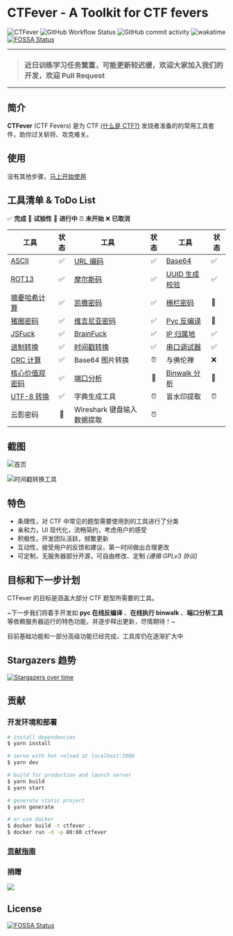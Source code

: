 # CTFever - A Toolkit for CTF fevers

![CTFever](https://socialify.git.ci/UniiemStudio/CTFever/image?description=1&descriptionEditable=A%20fantastic%20toolkit%20for%20CTFers%20and%20everyone.&font=KoHo&issues=1&logo=https%3A%2F%2Fgithub.com%2FUniiemStudio%2FCTFever%2Fraw%2Fmain%2Fstatic%2Ficon.png&name=1&owner=1&pulls=1&stargazers=1&theme=Light)
![GitHub Workflow Status](https://img.shields.io/github/workflow/status/UniiemStudio/CTFever/ci)
![GitHub commit activity](https://img.shields.io/github/commit-activity/w/UniiemStudio/CTFever)
![wakatime](https://wakatime.com/badge/user/589c46ee-6ba6-403c-bc9f-3a7aef5b206c/project/c477b34d-85f2-4fe0-b7c8-f74639d78dda.svg)
[![FOSSA Status](https://app.fossa.com/api/projects/git%2Bgithub.com%2FUniiemStudio%2FCTFever.svg?type=shield)](https://app.fossa.com/projects/git%2Bgithub.com%2FUniiemStudio%2FCTFever?ref=badge_shield)

---

> ### **近日训练学习任务繁重，可能更新较迟缓，欢迎大家加入我们的开发，欢迎 Pull Request**

---

## 简介

**CTFever** (CTF Fevers) 是为 CTF [(什么是 CTF?)](https://baike.baidu.com/item/CTF) 发烧者准备的的常用工具套件，助你过关斩将、攻克难关。

## 使用

没有其他步骤，[马上开始使用](https://ctfever.uniiem.com/)

## 工具清单 & ToDo List

✅ **完成**
🧪 **试验性**
🚧 **进行中**
⏰ **未开始**
❌ **已取消**

| 工具                                                                  | 状态 | 工具                                                            | 状态 | 工具                                                             | 状态 |
| --------------------------------------------------------------------- | :--: | --------------------------------------------------------------- | :--: | ---------------------------------------------------------------- | ---- |
| [ASCII](https://ctfever.uniiem.com/tools/ascii)                       |  ✅  | [URL 编码](https://ctfever.uniiem.com/tools/url-encoding)       |  ✅  | [Base64](https://ctfever.uniiem.com/tools/base-series)           | ✅   |
| [ROT13](https://ctfever.uniiem.com/tools/rot-series)                  |  ✅  | [摩尔斯码](https://ctfever.uniiem.com/tools/morse-code)         |  ✅  | [UUID 生成校验](https://ctfever.uniiem.com/tools/uuid-generator) | ✅   |
| [摘要哈希计算](https://ctfever.uniiem.com/tools/message-digest)       |  ✅  | [凯撒密码](https://ctfever.uniiem.com/tools/caesar-cipher)      |  ✅  | [栅栏密码](https://ctfever.uniiem.com/tools/rail-fence-cipher)   | 🧪   |
| [猪圈密码](https://ctfever.uniiem.com/tools/pigpen)                   |  ✅  | [维吉尼亚密码](https://ctfever.uniiem.com/tools/vigenereCipher) |  ✅  | [Pyc 反编译](https://ctfever.uniiem.com/tools/pyc-decompiler)    | 🧪   |
| [JSFuck](https://ctfever.uniiem.com/tools/jsfuck)                     |  ✅  | [BrainFuck](https://ctfever.uniiem.com/tools/brain-fuck)        |  ✅  | [IP 归属地](https://ctfever.uniiem.com/tools/ip-geo)             | ✅   |
| [进制转换](https://ctfever.uniiem.com/tools/radix-conversion)         |  ✅  | [时间戳转换](https://ctfever.uniiem.com/tools/timestamp)        |  ✅  | [串口调试器](https://ctfever.uniiem.com/tools/serial)            | ✅   |
| [CRC 计算](https://ctfever.uniiem.com/tools/crc-checksum)             |  ✅  | Base64 图片转换                                                 |  ⏰  | 与佛伦禅                                                         | ❌   |
| [核心价值观密码](https://ctfever.uniiem.com/tools/core-values-cipher) |  ✅  | [端口分析](https://ctfever.uniiem.com/tools/port-scan)          |  🧪  | [Binwalk 分析](https://ctfever.uniiem.com/tools/bin-extractor)   | 🧪   |
| [UTF-8 转换](https://ctfever.uniiem.com/tools/utf8-conversion)        |  ✅  | 字典生成工具                                                    |  ⏰  | 盲水印提取                                                       | ⏰   |
| 云影密码                                                              |  🚧  | Wireshark 键盘输入数据提取                                      |  ⏰  |                                                                  |      |

## 截图

![首页](static/screenshots/screenshot_home.png)

![时间戳转换工具](static/screenshots/screenshot_timestamp.png)

## 特色

- 条理性，对 CTF 中常见的题型需要使用到的工具进行了分类
- 亲和力，UI 现代化，流畅简约，考虑用户的感受
- 积极性，开发团队活跃，频繁更新
- 互动性，接受用户的反馈和建议，第一时间做出合理更改
- 可定制，无服务器部分开源，可自由修改、定制 _(遵循 GPLv3 协议)_

## 目标和下一步计划

CTFever 的目标是涵盖大部分 CTF 题型所需要的工具。

~下一步我们将着手开发如 **pyc 在线反编译** 、**在线执行 binwalk** 、**端口分析工具**
等依赖服务器运行的特色功能，并逐步释出更新，尽情期待！~

目前基础功能和一部分高级功能已经完成，工具库仍在逐渐扩大中

## Stargazers 趋势

[![Stargazers over time](https://starchart.cc/UniiemStudio/CTFever.svg)](https://starchart.cc/UniiemStudio/CTFever)

## 贡献

### 开发环境和部署

```bash
# install dependencies
$ yarn install

# serve with hot reload at localhost:3000
$ yarn dev

# build for production and launch server
$ yarn build
$ yarn start

# generate static project
$ yarn generate

# or use docker
$ docker build -t ctfever .
$ docker run -d -p 80:80 ctfever
```

### [贡献指南](https://github.com/UniiemStudio/CTFever/blob/main/CONTRIBUTING.md)

### 捐赠

[![](static/readme/afdian.jpg)](https://afdian.net/@hoshino_suzumi)

## License

[![FOSSA Status](https://app.fossa.com/api/projects/git%2Bgithub.com%2FUniiemStudio%2FCTFever.svg?type=large)](https://app.fossa.com/projects/git%2Bgithub.com%2FUniiemStudio%2FCTFever?ref=badge_large)

<!-- 换 GPG Key 了，望周知 (GPG:9999666677777777) -->
